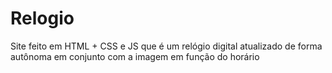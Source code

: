# Relogio
 Site feito em HTML + CSS e JS que é um relógio digital atualizado de forma autônoma em conjunto com a imagem em função do horário
